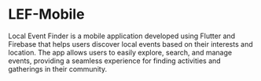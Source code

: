 # LEF-Mobile
Local Event Finder is a mobile application developed using Flutter and Firebase that helps users discover local events based on their interests and location. The app allows users to easily explore, search, and manage events, providing a seamless experience for finding activities and gatherings in their community.
